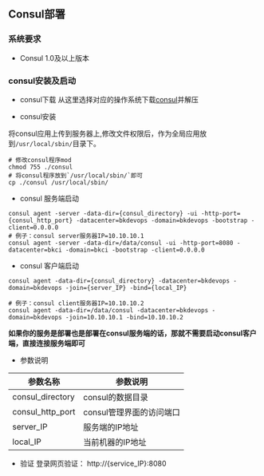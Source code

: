 ## Consul部署

### 系统要求

- Consul 1.0及以上版本

### consul安装及启动

- consul下载
从这里选择对应的操作系统下载[consul](https://releases.hashicorp.com/consul/1.0.2/)并解压

- consul安装

将consul应用上传到服务器上,修改文件权限后，作为全局应用放到`/usr/local/sbin/`目录下。
```shell
# 修改consul程序mod
chmod 755 ./consul
# 将consul程序放到`/usr/local/sbin/`即可
cp ./consul /usr/local/sbin/
```

- consul 服务端启动
  
```shell
consul agent -server -data-dir={consul_directory} -ui -http-port={consul_http_port} -datacenter=bkdevops -domain=bkdevops -bootstrap -client=0.0.0.0
# 例子：consul server服务器IP=10.10.10.1
consul agent -server -data-dir=/data/consul -ui -http-port=8080 -datacenter=bkci -domain=bkci -bootstrap -client=0.0.0.0
```

- consul 客户端启动
  
```shell
consul agent -data-dir={consul_directory} -datacenter=bkdevops -domain=bkdevops -join={server_IP} -bind={local_IP}

# 例子：consul client服务器IP=10.10.10.2
consul agent -data-dir=/data/consul -datacenter=bkdevops -domain=bkdevops -join=10.10.10.1 -bind=10.10.10.2
```

<b>如果你的服务是部署也是部署在consul服务端的话，那就不需要启动consul客户端，直接连接服务端即可</b>

- 参数说明

|   参数名称   |   参数说明     |
| ------------ | ---------------- |
|   consul_directory   |  consul的数据目录    |
|   consul_http_port   |  consul管理界面的访问端口 |
|   server_IP   |  服务端的IP地址 |
|   local_IP   |  当前机器的IP地址 |

- 验证
登录网页验证： http://{service_IP}:8080
